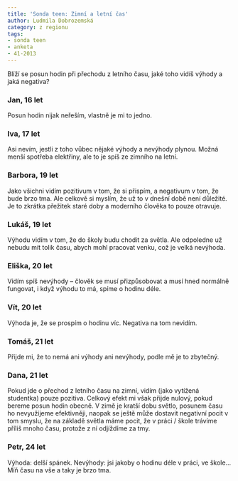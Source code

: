 ```yaml
---
title: 'Sonda teen: Zimní a letní čas'
author: Ludmila Dobrozemská
category: z regionu
tags:
- sonda teen
- anketa
- 41-2013
---
```


Blíží se posun hodin při přechodu z letního času, jaké toho vidíš výhody a jaká negativa?

### Jan, 16 let
Posun hodin nijak neřeším, vlastně je mi to jedno.

### Iva, 17 let
Asi nevím, jestli z toho vůbec nějaké výhody a nevýhody plynou. Možná menší spotřeba elektřiny, ale to je spíš ze zimního na letní.

### Barbora, 19 let
Jako všichni vidím pozitivum v tom, že si přispím, a negativum v tom, že bude brzo tma. Ale celkově si myslím, že už to v dnešní době není důležité. Je to zkrátka přežitek staré doby a moderního člověka to pouze otravuje.

### Lukáš, 19 let
Výhodu vidím v tom, že do školy budu chodit za světla. Ale odpoledne už nebudu mít tolik času, abych mohl pracovat venku, což je velká nevýhoda.

### Eliška, 20 let
Vidím spíš nevýhody – člověk se musí přizpůsobovat a musí hned normálně fungovat, i když výhodu to má, spíme o hodinu déle.

### Vít, 20 let
Výhoda je, že se prospím o hodinu víc. Negativa na tom nevidím.

### Tomáš, 21 let
Přijde mi, že to nemá ani výhody ani nevýhody, podle mě je to zbytečný.

### Dana, 21 let
Pokud jde o přechod z letního času na zimní, vidím (jako vytížená studentka) pouze pozitiva. Celkový efekt mi však přijde nulový, pokud bereme posun hodin obecně. V zimě je kratší dobu světlo, posunem času ho nevyužijeme efektivněji, naopak se ještě může dostavit negativní pocit v tom smyslu, že na základě světla máme pocit, že v práci / škole trávíme příliš mnoho času, protože z ní odjíždíme za tmy.

### Petr, 24 let
Výhoda: delší spánek. Nevýhody: jsi jakoby o hodinu déle v práci, ve škole… Míň času na vše a taky je brzo tma.
